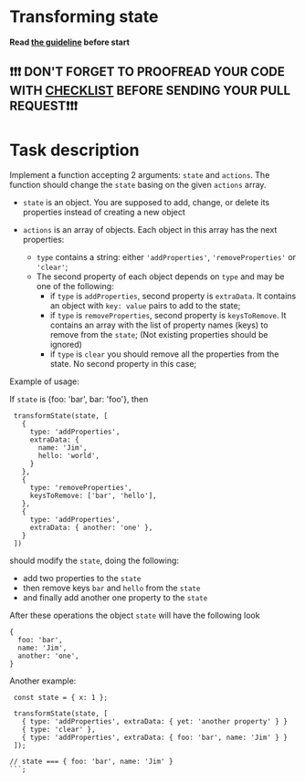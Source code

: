 # Transforming state

**Read [the guideline](https://github.com/mate-academy/js_task-guideline/blob/master/README.md) before start**
## ❗️❗️❗️ DON'T FORGET TO PROOFREAD YOUR CODE WITH [CHECKLIST](https://github.com/mate-academy/js_stateful-object/blob/master/checklist.md) BEFORE SENDING YOUR PULL REQUEST❗️❗️❗️

# Task description

Implement a function accepting 2 arguments: `state` and `actions`. The function
should change the `state` basing on the given `actions` array.

- `state` is an object. You are supposed to add, change, or delete its
  properties instead of creating a new object

- `actions` is an array of objects. Each object in this array has the next properties:
  - `type` contains a string: either `'addProperties'`, `'removeProperties'` or `'clear'`;
  - The second property of each object depends on `type` and may be one of the following:
    - if `type` is `addProperties`, second property is `extraData`. It contains an object
      with `key: value` pairs to add to the state;
    - if `type` is `removeProperties`, second property is `keysToRemove`. It contains an array
      with the list of property names (keys) to remove from the `state`; (Not existing
      properties should be ignored)
    - if `type` is `clear` you should remove all the properties from the
      state. No second property in this case;

Example of usage:

If `state` is {foo: 'bar', bar: 'foo'}, then
```
 transformState(state, [
   {
     type: 'addProperties',
     extraData: {
       name: 'Jim',
       hello: 'world',
     }
   },
   {
     type: 'removeProperties',
     keysToRemove: ['bar', 'hello'],
   },
   {
     type: 'addProperties',
     extraData: { another: 'one' },
   }
 ])
```
should modify the `state`, doing the following:
- add two properties to the `state`
- then remove keys `bar` and `hello` from the `state`
- and finally add another one property to the `state`

After these operations the object `state` will have the following look
 ```
 {
   foo: 'bar',
   name: 'Jim',
   another: 'one',
 }
```

Another example:

```
 const state = { x: 1 };

 transformState(state, [
   { type: 'addProperties', extraData: { yet: 'another property' } }
   { type: 'clear' },
   { type: 'addProperties', extraData: { foo: 'bar', name: 'Jim' } }
 ]);

// state === { foo: 'bar', name: 'Jim' }
```;
